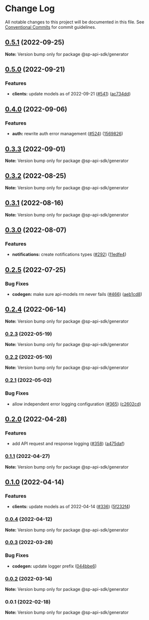 # Change Log

All notable changes to this project will be documented in this file.
See [Conventional Commits](https://conventionalcommits.org) for commit guidelines.

## [0.5.1](https://github.com/bizon/selling-partner-api-sdk/compare/@sp-api-sdk/generator@0.5.0...@sp-api-sdk/generator@0.5.1) (2022-09-25)

**Note:** Version bump only for package @sp-api-sdk/generator

## [0.5.0](https://github.com/bizon/selling-partner-api-sdk/compare/@sp-api-sdk/generator@0.4.0...@sp-api-sdk/generator@0.5.0) (2022-09-21)

### Features

* **clients:** update models as of 2022-09-21 ([#541](https://github.com/bizon/selling-partner-api-sdk/issues/541)) ([ac734dd](https://github.com/bizon/selling-partner-api-sdk/commit/ac734dda3153c950006abb1ce24ba6fa25816c5f))

## [0.4.0](https://github.com/bizon/selling-partner-api-sdk/compare/@sp-api-sdk/generator@0.3.3...@sp-api-sdk/generator@0.4.0) (2022-09-06)

### Features

* **auth:** rewrite auth error management ([#524](https://github.com/bizon/selling-partner-api-sdk/issues/524)) ([1569826](https://github.com/bizon/selling-partner-api-sdk/commit/1569826a0f934614f9a229f65e5cfa909cf4c2b2))

## [0.3.3](https://github.com/bizon/selling-partner-api-sdk/compare/@sp-api-sdk/generator@0.3.2...@sp-api-sdk/generator@0.3.3) (2022-09-01)

**Note:** Version bump only for package @sp-api-sdk/generator

## [0.3.2](https://github.com/bizon/selling-partner-api-sdk/compare/@sp-api-sdk/generator@0.3.1...@sp-api-sdk/generator@0.3.2) (2022-08-25)

**Note:** Version bump only for package @sp-api-sdk/generator

## [0.3.1](https://github.com/bizon/selling-partner-api-sdk/compare/@sp-api-sdk/generator@0.3.0...@sp-api-sdk/generator@0.3.1) (2022-08-16)

**Note:** Version bump only for package @sp-api-sdk/generator

## [0.3.0](https://github.com/bizon/selling-partner-api-sdk/compare/@sp-api-sdk/generator@0.2.5...@sp-api-sdk/generator@0.3.0) (2022-08-07)

### Features

* **notifications:** create notifications types ([#292](https://github.com/bizon/selling-partner-api-sdk/issues/292)) ([11edfe4](https://github.com/bizon/selling-partner-api-sdk/commit/11edfe4306b9ce54aaba1fc17a8c177a5ef57bb8))

## [0.2.5](https://github.com/bizon/selling-partner-api-sdk/compare/@sp-api-sdk/generator@0.2.4...@sp-api-sdk/generator@0.2.5) (2022-07-25)

### Bug Fixes

* **codegen:** make sure api-models rm never fails ([#466](https://github.com/bizon/selling-partner-api-sdk/issues/466)) ([aeb1cd8](https://github.com/bizon/selling-partner-api-sdk/commit/aeb1cd8b56a4d4a163347822cf6ee24dafcc205c))

## [0.2.4](https://github.com/bizon/selling-partner-api-sdk/compare/@sp-api-sdk/generator@0.2.3...@sp-api-sdk/generator@0.2.4) (2022-06-14)

**Note:** Version bump only for package @sp-api-sdk/generator

### [0.2.3](https://github.com/bizon/selling-partner-api-sdk/compare/@sp-api-sdk/generator@0.2.2...@sp-api-sdk/generator@0.2.3) (2022-05-19)

**Note:** Version bump only for package @sp-api-sdk/generator

### [0.2.2](https://github.com/bizon/selling-partner-api-sdk/compare/@sp-api-sdk/generator@0.2.1...@sp-api-sdk/generator@0.2.2) (2022-05-10)

**Note:** Version bump only for package @sp-api-sdk/generator

### [0.2.1](https://github.com/bizon/selling-partner-api-sdk/compare/@sp-api-sdk/generator@0.2.0...@sp-api-sdk/generator@0.2.1) (2022-05-02)

### Bug Fixes

* allow independent error logging configuration ([#365](https://github.com/bizon/selling-partner-api-sdk/issues/365)) ([c2602cd](https://github.com/bizon/selling-partner-api-sdk/commit/c2602cda750a2634de5e1a188bb8e12cfb4feb15))

## [0.2.0](https://github.com/bizon/selling-partner-api-sdk/compare/@sp-api-sdk/generator@0.1.1...@sp-api-sdk/generator@0.2.0) (2022-04-28)

### Features

* add API request and response logging ([#358](https://github.com/bizon/selling-partner-api-sdk/issues/358)) ([a475daf](https://github.com/bizon/selling-partner-api-sdk/commit/a475daf869450ce0e5cb03b8ea31e7b5ebca9132))

### [0.1.1](https://github.com/bizon/selling-partner-api-sdk/compare/@sp-api-sdk/generator@0.1.0...@sp-api-sdk/generator@0.1.1) (2022-04-27)

**Note:** Version bump only for package @sp-api-sdk/generator

## [0.1.0](https://github.com/bizon/selling-partner-api-sdk/compare/@sp-api-sdk/generator@0.0.4...@sp-api-sdk/generator@0.1.0) (2022-04-14)

### Features

* **clients:** update models as of 2022-04-14 ([#336](https://github.com/bizon/selling-partner-api-sdk/issues/336)) ([5f232f4](https://github.com/bizon/selling-partner-api-sdk/commit/5f232f43cd5a5873fd064276f1f19ae77a7048fe))

### [0.0.4](https://github.com/bizon/selling-partner-api-sdk/compare/@sp-api-sdk/generator@0.0.3...@sp-api-sdk/generator@0.0.4) (2022-04-12)

**Note:** Version bump only for package @sp-api-sdk/generator

### [0.0.3](https://github.com/bizon/selling-partner-api-sdk/compare/@sp-api-sdk/generator@0.0.2...@sp-api-sdk/generator@0.0.3) (2022-03-28)

### Bug Fixes

* **codegen:** update logger prefix ([044bbe6](https://github.com/bizon/selling-partner-api-sdk/commit/044bbe65b23ec5f6941fe41d30955e95f49d4b11))

### [0.0.2](https://github.com/bizon/selling-partner-api-sdk/compare/@sp-api-sdk/generator@0.0.1...@sp-api-sdk/generator@0.0.2) (2022-03-14)

**Note:** Version bump only for package @sp-api-sdk/generator

### 0.0.1 (2022-02-18)

**Note:** Version bump only for package @sp-api-sdk/generator
